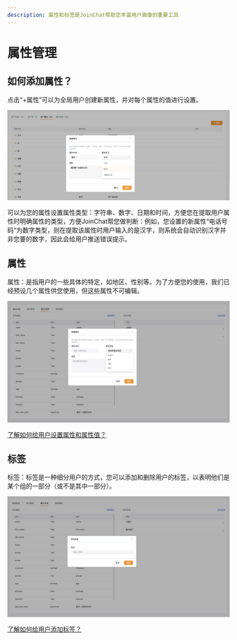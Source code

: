 ```yaml
---
description: 属性和标签是JoinChat帮助您丰富用户画像的重要工具
---
```


# 属性管理

## 如何添加属性？

点击“+属性”可以为全局用户创建新属性，并对每个属性的值进行设置。

![&#x521B;&#x5EFA;&#x65B0;&#x5C5E;&#x6027;](../.gitbook/assets/image%20%28215%29.png)

可以为您的属性设置属性类型：字符串、数字、日期和时间，方便您在提取用户属性时明确属性的类型，方便JoinChat帮您做判断：例如，您设置的新属性“电话号码“为数字类型，则在提取该属性时用户输入的是汉字，则系统会自动识别汉字并非您要的数字，因此会给用户推送错误提示。

## 属性

属性：是指用户的一些具体的特定，如地区、性别等。为了方便您的使用，我们已经预设几个属性供您使用，但这些属性不可编辑。

![&#x65B0;&#x5EFA;&#x5C5E;&#x6027;](../.gitbook/assets/image%20%28151%29.png)

[了解如何给用户设置属性和属性值？](../basic-knowledge/zu-cheng-jie-gou.md#she-zhi-yong-hu-shu-xing-he-qing-chu-yong-hu-shu-xing)

## 标签

标签：标签是一种细分用户的方式，您可以添加和删除用户的标签，以表明他们是某个组的一部分（或不是其中一部分）。

![&#x65B0;&#x5EFA;&#x6807;&#x7B7E;](../.gitbook/assets/image%20%2875%29.png)

[了解如何给用户添加标签？](../basic-knowledge/zu-cheng-jie-gou.md#tian-jia-biao-qian-he-qu-xiao-biao-qian)


